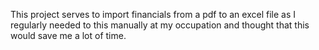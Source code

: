 This project serves to import financials from a pdf to an excel file as I regularly needed to this manually at my occupation and thought that this would save me a lot of time. 
